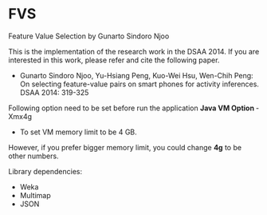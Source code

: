 # FVS
Feature Value Selection by Gunarto Sindoro Njoo

This is the implementation of the research work in the DSAA 2014. If you are interested in this work, please refer and cite the following paper.
- Gunarto Sindoro Njoo, Yu-Hsiang Peng, Kuo-Wei Hsu, Wen-Chih Peng: On selecting feature-value pairs on smart phones for activity inferences. DSAA 2014: 319-325

Following option need to be set before run the application
<b> Java VM Option </b> -Xmx4g
- To set VM memory limit to be 4 GB.

However, if you prefer bigger memory limit, you could change <b>4g</b> to be other numbers.

Library dependencies:
<ul>
<li> Weka </li>
<li> Multimap </li>
<li> JSON </li>
</ul>
